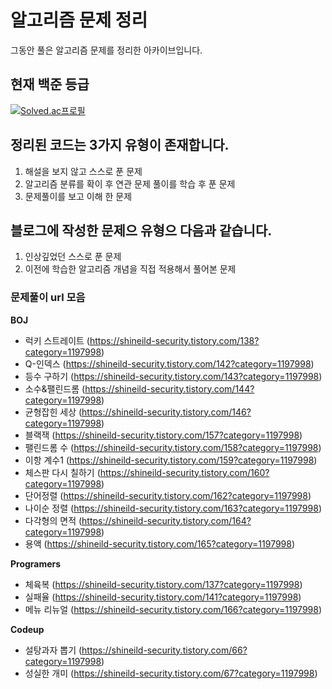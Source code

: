 # 알고리즘 문제 정리
그동안 풀은 알고리즘 문제를 정리한 아카이브입니다.

## 현재 백준 등급
[![Solved.ac프로필](http://mazassumnida.wtf/api/v2/generate_badge?boj=shineild71)](https://solved.ac/shineild71)

## 정리된 코드는 3가지 유형이 존재합니다.
1. 해설을 보지 않고 스스로 푼 문제
2. 알고리즘 분류를 확이 후 연관 문제 풀이를 학습 후 푼 문제
3. 문제풀이를 보고 이해 한 문제


## 블로그에 작성한 문제으 유형으 다음과 같습니다.
1. 인상깊었던 스스로 푼 문제
2. 이전에 학습한 알고리즘 개념을 직접 적용해서 풀어본 문제


### 문제풀이 url 모음
**BOJ**
- 럭키 스트레이트 (https://shineild-security.tistory.com/138?category=1197998)
- Q-인덱스 (https://shineild-security.tistory.com/142?category=1197998)
- 등수 구하기 (https://shineild-security.tistory.com/143?category=1197998)
- 소수&팰린드롬 (https://shineild-security.tistory.com/144?category=1197998)
- 균형잡힌 세상 (https://shineild-security.tistory.com/146?category=1197998)
- 블랙잭 (https://shineild-security.tistory.com/157?category=1197998)
- 팰린드롬 수 (https://shineild-security.tistory.com/158?category=1197998)
- 이항 계수1 (https://shineild-security.tistory.com/159?category=1197998)
- 체스판 다시 칠하기 (https://shineild-security.tistory.com/160?category=1197998)
- 단어정렬 (https://shineild-security.tistory.com/162?category=1197998)
- 나이순 정렬 (https://shineild-security.tistory.com/163?category=1197998)
- 다각형의 면적 (https://shineild-security.tistory.com/164?category=1197998)
- 용액 (https://shineild-security.tistory.com/165?category=1197998)

**Programers**
- 체육복 (https://shineild-security.tistory.com/137?category=1197998)
- 실패율 (https://shineild-security.tistory.com/141?category=1197998)
- 메뉴 리뉴얼 (https://shineild-security.tistory.com/166?category=1197998)

**Codeup**
- 설탕과자 뽑기 (https://shineild-security.tistory.com/66?category=1197998)
- 성실한 개미 (https://shineild-security.tistory.com/67?category=1197998)
